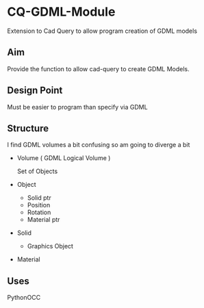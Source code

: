 # CQ-GDML-Module
Extension to Cad Query to allow program creation of GDML models

## Aim
Provide the function to allow cad-query to create GDML Models.

## Design Point
Must be easier to program than specify via GDML

## Structure
I find GDML volumes a bit confusing so am going to diverge a bit

  * Volume ( GDML Logical Volume )
    
    Set of Objects
  
  * Object
     
     * Solid ptr
     * Position
     * Rotation
     * Material ptr
  
  * Solid
     
    * Graphics Object
     
  * Material
  
## Uses
 
   PythonOCC
